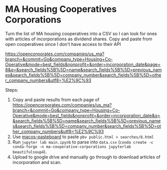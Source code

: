 # MA Housing Cooperatives Corporations


Turn the list of MA housing cooperatives into a CSV so I can look for ones
with articles of incorporations as dividend shares.
Copy and paste from open cooperatives since I don't have access to their API

https://opencorporates.com/companies/us_ma?branch=&commit=Go&company_type=Housing+Co-Operative&mode=best_fields&nonprofit=&order=incorporation_date&page=8&q=&search_fields%5B%5D=name&search_fields%5B%5D=previous_names&search_fields%5B%5D=company_number&search_fields%5B%5D=other_company_numbers&utf8=%E2%9C%93

Steps:

1. Copy and paste results from each page of https://opencorporates.com/companies/us_ma?branch=&commit=Go&company_type=Housing+Co-Operative&mode=best_fields&nonprofit=&order=incorporation_date&q=&search_fields%5B%5D=name&search_fields%5B%5D=previous_names&search_fields%5B%5D=company_number&search_fields%5B%5D=other_company_numbers&utf8=%E2%9C%93
2. Use [macos-pasteboard](https://github.com/chbrown/macos-pasteboard) to paste `pbv public.html > searches/8.html`
3. Run `jupyter lab main.ipynb` to parse into `data.csv` (`conda create -c conda-forge -n ma-cooperative-corporations jupyterlab beautifulsoup4`).
4. Upload to google drive and manually go through to download articles of incorporation and scan.
